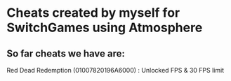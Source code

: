 # Cheats created by myself for SwitchGames using Atmosphere

## So far cheats we have are:

Red Dead Redemption (01007820196A6000) : Unlocked FPS & 30 FPS limit
